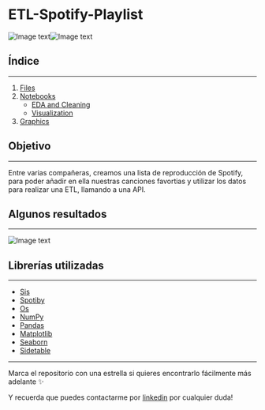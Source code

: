 # ETL-Spotify-Playlist

![Image text](https://github.com/lau-ont/ETL-Spotify-Playlist/blob/main/files/lou-reed-animal.jpeg)![Image text](https://github.com/lau-ont/ETL-Spotify-Playlist/blob/main/files/bowie-heroes.jpeg)
 
## Índice
***

1. [Files](https://github.com/lau-ont/EDA-Amazon-Bestseller-Books/tree/main/files)
2. [Notebooks](https://github.com/lau-ont/EDA-Amazon-Bestseller-Books/tree/main/notebooks)
   - [EDA and Cleaning](https://github.com/lau-ont/EDA-Amazon-Bestseller-Books/blob/main/notebooks/1-EDA%20and%20Cleaning.ipynb)
   - [Visualization](https://github.com/lau-ont/EDA-Amazon-Bestseller-Books/blob/main/notebooks/2-Visualization.ipynb)
4. [Graphics](https://github.com/lau-ont/EDA-Amazon-Bestseller-Books/tree/main/graphics)

## Objetivo
***

Entre varias compañeras, creamos una lista de reproducción de Spotify, para poder añadir en ella nuestras canciones favortias y utilizar los datos para realizar una ETL, llamando a una API.

## Algunos resultados
***

![Image text](https://github.com/lau-ont/ETL-Spotify-Playlist/graphics/top-artist.png)

## Librerías utilizadas
***

- [Sis](https://pypi.org/project/sis/)
- [Spotiby](https://spotipy.readthedocs.io/en/2.22.0/)
- [Os](https://docs.python.org/3/library/os.html)
- [NumPy](https://numpy.org)
- [Pandas](https://pandas.pydata.org/docs/)
- [Matplotlib](https://matplotlib.org)
- [Seaborn](https://seaborn.pydata.org)
- [Sidetable](https://pypi.org/project/sidetable/)

***

Marca el repositorio con una estrella si quieres encontrarlo fácilmente más adelante ✨

Y recuerda que puedes contactarme por [linkedin](https://www.linkedin.com/in/laura-onteniente-3aa5b696/) por cualquier duda!
